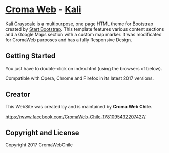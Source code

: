 # [Croma Web](http://startbootstrap.com/) - [Kali](http://startbootstrap.com/template-overviews/grayscale/)

[Kali Grayscale](http://startbootstrap.com/template-overviews/grayscale/) is a multipurpose, one page HTML theme for [Bootstrap](http://getbootstrap.com/) created by [Start Bootstrap](http://startbootstrap.com/). This template features various content sections and a Google Maps section with a custom map marker. It was modificated for CromaWeb purposes and has a fully Responsive Design.

## Getting Started

You just have to double-click on index.html (using the browsers of below).

Compatible with Opera, Chrome and Firefox in its latest 2017 versions. 


## Creator

This WebSite was created by and is maintained by **Croma Web Chile**.

https://www.facebook.com/CromaWeb-Chile-1781095432207427/


## Copyright and License

Copyright 2017 CromaWebChile
